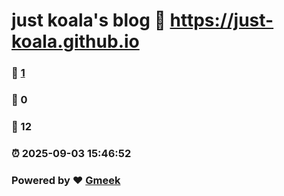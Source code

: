 # just koala's blog :link: https://just-koala.github.io 
### :page_facing_up: [1](https://just-koala.github.io/tag.html) 
### :speech_balloon: 0 
### :hibiscus: 12 
### :alarm_clock: 2025-09-03 15:46:52 
### Powered by :heart: [Gmeek](https://github.com/Meekdai/Gmeek)
